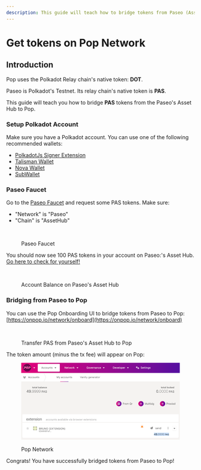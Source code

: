 ```yaml
---
description: This guide will teach how to bridge tokens from Paseo (Asset Hub) to Pop
---
```


# Get tokens on Pop Network

## Introduction

Pop uses the Polkadot Relay chain's native token: **DOT**.&#x20;

Paseo is Polkadot's Testnet. Its relay chain's native token is **PAS**.

This guide will teach you how to bridge **PAS** tokens from the Paseo's Asset Hub to Pop.

### Setup Polkadot Account <a href="#setup-polkadot-account" id="setup-polkadot-account"></a>

Make sure you have a Polkadot account. You can use one of the following recommended wallets:

* [PolkadotJs Signer Extension](https://polkadot.js.org/extension/)
* [Talisman Wallet](https://www.talisman.xyz/)
* [Nova Wallet](https://novawallet.io/)
* [SubWallet](https://www.subwallet.app/)

### Paseo Faucet <a href="#paseo-faucet" id="paseo-faucet"></a>

Go to the [Paseo Faucet](https://faucet.polkadot.io/) and request some PAS tokens. Make sure:

* "Network" is "Paseo"
* "Chain" is "AssetHub"

<figure><img src="../.gitbook/assets/Screenshot 2025-03-18 at 3.03.51 PM.png" alt=""><figcaption><p>Paseo Faucet</p></figcaption></figure>

You should now see 100 PAS tokens in your account on Paseo:'s Asset Hub. [Go here to check for yourself!](https://polkadot.js.org/apps/?rpc=wss%3A%2F%2Fasset-hub-paseo.dotters.network#/accounts)



<figure><img src="../.gitbook/assets/Screenshot 2025-03-18 at 3.11.11 PM.png" alt=""><figcaption><p>Account Balance on Paseo's Asset Hub</p></figcaption></figure>

### Bridging from Paseo to Pop <a href="#bridging-from-paseo-to-pop-network" id="bridging-from-paseo-to-pop-network"></a>

You can use the Pop Onboarding UI to bridge tokens from Paseo to Pop: [https://onpop.io/network/onboard](https://onpop.io/network/onboard)

<figure><img src="../.gitbook/assets/Screenshot 2025-03-18 at 3.07.43 PM.png" alt=""><figcaption><p>Transfer PAS from Paseo's Asset Hub to Pop</p></figcaption></figure>

The token amount (minus the tx fee) will appear on Pop:

<figure><img src="../.gitbook/assets/image.png" alt=""><figcaption><p>Pop Network</p></figcaption></figure>

Congrats! You have successfully bridged tokens from Paseo to Pop!
